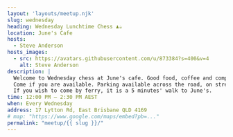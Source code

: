 ```yaml
---
layout: 'layouts/meetup.njk'
slug: wednesday
heading: Wednesday Lunchtime Chess ♟️☕
location: June's Cafe
hosts:
  - Steve Anderson
hosts_images:
  - src: https://avatars.githubusercontent.com/u/873384?s=400&v=4
    alt: Steve Anderson
description: |
  Welcome to Wednesday chess at June's cafe. Good food, coffee and company. We usually expect 6 or more participants. <br />
  Come if you are available. Parking available across the road, on street or at the Mowbray Park ferry. <br />
  If you wish to come by ferry, it is a 5 minutes' walk to June's.
time: 12:00 PM – 2:30 PM AEST
when: Every Wednesday
address: 17 Lytton Rd, East Brisbane QLD 4169
# map: "https://www.google.com/maps/embed?pb=..."
permalink: "meetup/{{ slug }}/"
---
```


